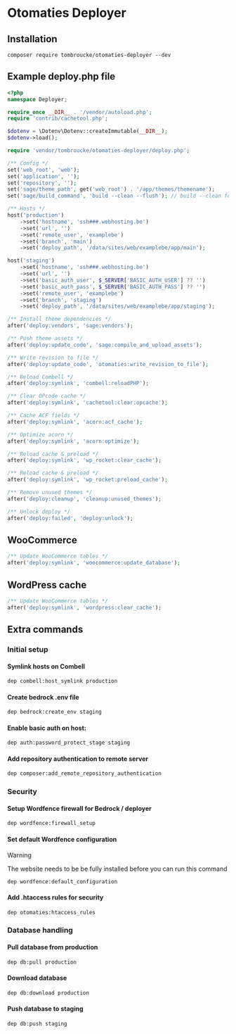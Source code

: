 # Otomaties Deployer

## Installation

```
composer require tombroucke/otomaties-deployer --dev
```

## Example deploy.php file

```php
<?php
namespace Deployer;

require_once __DIR__ . '/vendor/autoload.php';
require 'contrib/cachetool.php';

$dotenv = \Dotenv\Dotenv::createImmutable(__DIR__);
$dotenv->load();

require 'vendor/tombroucke/otomaties-deployer/deploy.php';

/** Config */
set('web_root', 'web');
set('application', '');
set('repository', '');
set('sage/theme_path', get('web_root') . '/app/themes/themename');
set('sage/build_command', 'build --clean --flush'); // build --clean for bud, build:production for mix

/** Hosts */
host('production')
    ->set('hostname', 'ssh###.webhosting.be')
    ->set('url', '')
    ->set('remote_user', 'examplebe')
    ->set('branch', 'main')
    ->set('deploy_path', '/data/sites/web/examplebe/app/main');

host('staging')
    ->set('hostname', 'ssh###.webhosting.be')
    ->set('url', '')
    ->set('basic_auth_user', $_SERVER['BASIC_AUTH_USER'] ?? '')
    ->set('basic_auth_pass', $_SERVER['BASIC_AUTH_PASS'] ?? '')
    ->set('remote_user', 'examplebe')
    ->set('branch', 'staging')
    ->set('deploy_path', '/data/sites/web/examplebe/app/staging');

/** Install theme dependencies */
after('deploy:vendors', 'sage:vendors');

/** Push theme assets */
after('deploy:update_code', 'sage:compile_and_upload_assets');

/** Write revision to file */
after('deploy:update_code', 'otomaties:write_revision_to_file');

/** Reload Combell */
after('deploy:symlink', 'combell:reloadPHP');

/** Clear OPcode cache */
after('deploy:symlink', 'cachetool:clear:opcache');

/** Cache ACF fields */
after('deploy:symlink', 'acorn:acf_cache');

/** Optimize acorn */
after('deploy:symlink', 'acorn:optimize');

/** Reload cache & preload */
after('deploy:symlink', 'wp_rocket:clear_cache');

/** Reload cache & preload */
after('deploy:symlink', 'wp_rocket:preload_cache');

/** Remove unused themes */
after('deploy:cleanup', 'cleanup:unused_themes');

/** Unlock deploy */
after('deploy:failed', 'deploy:unlock');
```

## WooCommerce

```php
/** Update WooCommerce tables */
after('deploy:symlink', 'woocommerce:update_database');
```

## WordPress cache

```php
/** Update WooCommerce tables */
after('deploy:symlink', 'wordpress:clear_cache');
```

## Extra commands

### Initial setup

#### Symlink hosts on Combell

```bash
dep combell:host_symlink production
```

#### Create bedrock .env file

```bash
dep bedrock:create_env staging
```

#### Enable basic auth on host:

```bash
dep auth:password_protect_stage staging
```

#### Add repository authentication to remote server

```bash
dep composer:add_remote_repository_authentication
```

### Security

#### Setup Wordfence firewall for Bedrock / deployer

```bash
dep wordfence:firewall_setup
```

#### Set default Wordfence configuration

> [!WARNING]
> The website needs to be be fully installed before you can run this command

```bash
dep wordfence:default_configuration
```

#### Add .htaccess rules for security

```bash
dep otomaties:htaccess_rules
```

### Database handling

#### Pull database from production

```bash
dep db:pull production
```

#### Download database

```bash
dep db:download production
```

#### Push database to staging

```bash
dep db:push staging
```
